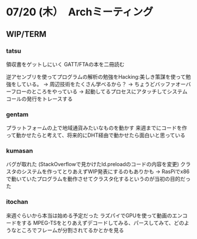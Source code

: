 # 07/20 (木）　Archミーティング

## WIP/TERM

### tatsu
領収書をゲットしにいく
GATT/FTAの本を二冊読む

逆アセンブリを使ってプログラムの解析の勉強をHacking:美しき策謀を使って勉強をしている。
  -> 周辺技術をたくさん学べるから？
  -> ちょうどバッファオーバーフローのところをやっている
  -> 起動してるプロセスにアタッチしてシステムコールの発行をトレースする

### gentam
プラットフォームの上で地域通貨みたいなものを動かす
来週までにコードを作って動かせたらと考えて、将来的にDHT経由で動かせたら面白いと思っている

### kumasan
バグが取れた (StackOverflowで見かけたld.preloadのコードの内容を変更)
クラスタのシステムを作ってとりあえずWIP発表にするのもありかも -> 
RasPiでx86で動いていたプログラムを動作させてクラスタ化するというのが当初の目的だった

### itochan
来週ぐらいから本当は始める予定だった
ラズパイでGPUを使って動画のエンコードをする
MPEG-TSをとりあえずデコードしてみる、パースしてみて、どのようなところでフレームが分割されてるかとかを見る
